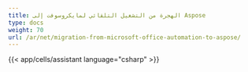 ```yaml
---
title: الهجرة من التشغيل التلقائي لمايكروسوفت إلى Aspose
type: docs
weight: 70
url: /ar/net/migration-from-microsoft-office-automation-to-aspose/
---
```



{{< app/cells/assistant language="csharp" >}}
